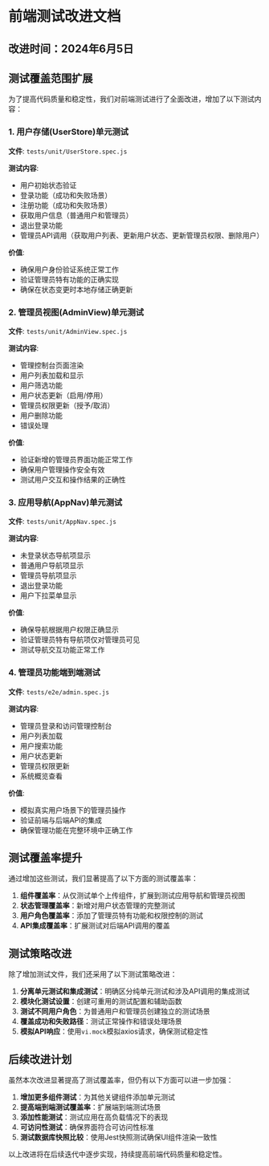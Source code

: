 # 前端测试改进文档

## 改进时间：2024年6月5日

## 测试覆盖范围扩展

为了提高代码质量和稳定性，我们对前端测试进行了全面改进，增加了以下测试内容：

### 1. 用户存储(UserStore)单元测试

**文件**: `tests/unit/UserStore.spec.js`

**测试内容**:
- 用户初始状态验证
- 登录功能（成功和失败场景）
- 注册功能（成功和失败场景）
- 获取用户信息（普通用户和管理员）
- 退出登录功能
- 管理员API调用（获取用户列表、更新用户状态、更新管理员权限、删除用户）

**价值**:
- 确保用户身份验证系统正常工作
- 验证管理员特有功能的正确实现
- 确保在状态变更时本地存储正确更新

### 2. 管理员视图(AdminView)单元测试

**文件**: `tests/unit/AdminView.spec.js`

**测试内容**:
- 管理控制台页面渲染
- 用户列表加载和显示
- 用户筛选功能
- 用户状态更新（启用/停用）
- 管理员权限更新（授予/取消）
- 用户删除功能
- 错误处理

**价值**:
- 验证新增的管理员界面功能正常工作
- 确保用户管理操作安全有效
- 测试用户交互和操作结果的正确性

### 3. 应用导航(AppNav)单元测试

**文件**: `tests/unit/AppNav.spec.js`

**测试内容**:
- 未登录状态导航项显示
- 普通用户导航项显示
- 管理员导航项显示
- 退出登录功能
- 用户下拉菜单显示

**价值**:
- 确保导航根据用户权限正确显示
- 验证管理员特有导航项仅对管理员可见
- 测试导航交互功能正常工作

### 4. 管理员功能端到端测试

**文件**: `tests/e2e/admin.spec.js`

**测试内容**:
- 管理员登录和访问管理控制台
- 用户列表加载
- 用户搜索功能
- 用户状态更新
- 管理员权限更新
- 系统概览查看

**价值**:
- 模拟真实用户场景下的管理员操作
- 验证前端与后端API的集成
- 确保管理功能在完整环境中正确工作

## 测试覆盖率提升

通过增加这些测试，我们显著提高了以下方面的测试覆盖率：

1. **组件覆盖率**：从仅测试单个上传组件，扩展到测试应用导航和管理员视图
2. **状态管理覆盖率**：新增对用户状态管理的完整测试
3. **用户角色覆盖率**：添加了管理员特有功能和权限控制的测试
4. **API集成覆盖率**：扩展测试对后端API调用的覆盖

## 测试策略改进

除了增加测试文件，我们还采用了以下测试策略改进：

1. **分离单元测试和集成测试**：明确区分纯单元测试和涉及API调用的集成测试
2. **模块化测试设置**：创建可重用的测试配置和辅助函数
3. **测试不同用户角色**：为普通用户和管理员创建独立的测试场景
4. **覆盖成功和失败路径**：测试正常操作和错误处理场景
5. **模拟API响应**：使用`vi.mock`模拟axios请求，确保测试稳定性

## 后续改进计划

虽然本次改进显著提高了测试覆盖率，但仍有以下方面可以进一步加强：

1. **增加更多组件测试**：为其他关键组件添加单元测试
2. **提高端到端测试覆盖率**：扩展端到端测试场景
3. **添加性能测试**：测试应用在高负载情况下的表现
4. **可访问性测试**：确保界面符合可访问性标准
5. **测试数据库快照比较**：使用Jest快照测试确保UI组件渲染一致性

以上改进将在后续迭代中逐步实现，持续提高前端代码质量和稳定性。 